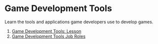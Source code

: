 # Game Development Tools

Learn the tools and applications game developers use to develop games.

1. [Game Development Tools: Lesson](Game-Development-Tools-Lesson.md)
2. [Game Development Tools Job Roles](Game-Development-Tools-Job-Roles.md)
